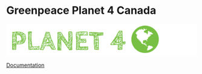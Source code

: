 # Greenpeace Planet 4 Canada

![Planet4](./planet4.png)

[Documentation](https://support.greenpeace.org/planet4/nro-customization/deployment)
